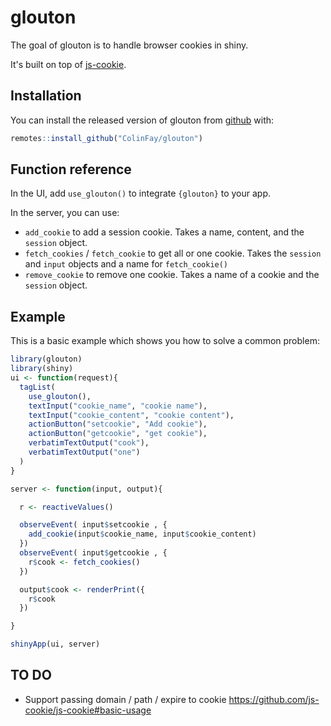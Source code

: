 
<!-- README.md is generated from README.Rmd. Please edit that file -->
glouton
=======

<!-- badges: start -->
<!-- badges: end -->
The goal of glouton is to handle browser cookies in shiny.

It's built on top of [js-cookie](https://github.com/js-cookie/js-cookie).

Installation
------------

You can install the released version of glouton from [github](https://github.com/ColinFay/glouton) with:

``` r
remotes::install_github("ColinFay/glouton")
```

Function reference
------------------

In the UI, add `use_glouton()` to integrate `{glouton}` to your app.

In the server, you can use:

-   `add_cookie` to add a session cookie. Takes a name, content, and the `session` object.
-   `fetch_cookies` / `fetch_cookie` to get all or one cookie. Takes the `session` and `input` objects and a name for `fetch_cookie()`
-   `remove_cookie` to remove one cookie. Takes a name of a cookie and the `session` object.

Example
-------

This is a basic example which shows you how to solve a common problem:

``` r
library(glouton)
library(shiny)
ui <- function(request){
  tagList(
    use_glouton(),
    textInput("cookie_name", "cookie name"),
    textInput("cookie_content", "cookie content"),
    actionButton("setcookie", "Add cookie"),
    actionButton("getcookie", "get cookie"),
    verbatimTextOutput("cook"),
    verbatimTextOutput("one")
  )
}

server <- function(input, output){

  r <- reactiveValues()

  observeEvent( input$setcookie , {
    add_cookie(input$cookie_name, input$cookie_content)
  })
  observeEvent( input$getcookie , {
    r$cook <- fetch_cookies()
  })

  output$cook <- renderPrint({
    r$cook
  })

}

shinyApp(ui, server)
```

TO DO
-----

-   Support passing domain / path / expire to cookie <https://github.com/js-cookie/js-cookie#basic-usage>
